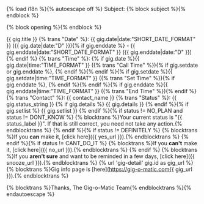 {% load i18n %}{% autoescape off %}
Subject: {% block subject %}{% endblock %}

{% block opening %}{% endblock %}

{{ gig.title }}
{% trans "Date" %}: {{ gig.date|date:"SHORT_DATE_FORMAT" }} ({{ gig.date|date:"D" }}){% if gig.enddate %} - {{ gig.enddate|date:"SHORT_DATE_FORMAT" }} ({{ gig.enddate|date:"D" }}){% endif %}
{% trans "Time" %}: {% if gig.date %}{{ gig.date|time:"TIME_FORMAT" }} ({% trans "Call Time" %}){% if gig.setdate or gig.enddate %}, {% endif %}{% endif %}{% if gig.setdate %}{{ gig.setdate|time:"TIME_FORMAT" }} ({% trans "Set Time" %}){% if gig.enddate %}, {% endif %}{% endif %}{% if gig.enddate %}{{ gig.enddate|time:"TIME_FORMAT" }} ({% trans "End Time" %}){% endif %}
{% trans "Contact" %}: {{ contact_name }}
{% trans "Status" %}: {{ gig.status_string }}
{% if gig.details %}
{{ gig.details }}
{% endif %}{% if gig.setlist %}
{{ gig.setlist }}
{% endif %}{% if status != NO_PLAN and status != DONT_KNOW %}
{% blocktrans %}Your current status is "{{ status_label }}".  If that is still correct, you need not take any action.{% endblocktrans %}
{% endif %}{% if status != DEFINITELY %}
{% blocktrans %}If you **can** make it, [click here]({{ yes_url }}).{% endblocktrans %}
{% endif %}{% if status != CANT_DO_IT %}
{% blocktrans %}If you **can't** make it, [click here]({{ no_url }}).{% endblocktrans %}
{% endif %}
{% blocktrans %}If you **aren't sure** and want to be reminded in a few days, [click here]({{ snooze_url }}).{% endblocktrans %}
{% url 'gig-detail' gig.id as gig_url %}
{% blocktrans %}Gig info page is [here](https://gig-o-matic.com{{ gig_url }}).{% endblocktrans %}

{% blocktrans %}Thanks,
The Gig-o-Matic Team{% endblocktrans %}{% endautoescape %}
